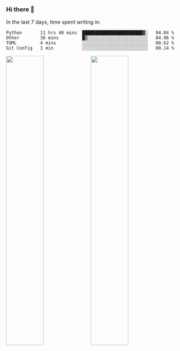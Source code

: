 ### Hi there 👋

In the last 7 days, time spent writing in:

<!--START_SECTION:waka-->
```text
Python       11 hrs 40 mins  ███████████████████████▓░   94.04 % 
Other        36 mins         █▒░░░░░░░░░░░░░░░░░░░░░░░   04.96 % 
TOML         4 mins          ░░░░░░░░░░░░░░░░░░░░░░░░░   00.62 % 
Git Config   1 min           ░░░░░░░░░░░░░░░░░░░░░░░░░   00.14 % 
```
<!--END_SECTION:waka-->

<img src="https://wakatime.com/share/@jimtje/5d0c92de-08f8-4a72-8f2f-6a9693d1e318.svg" width=45% height=45%> <img src="https://wakatime.com/share/@jimtje/501498ae-bda5-4da7-a89d-b40bcdd5556d.svg" width=45% height=45%>
